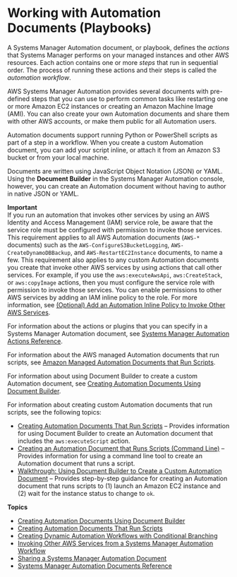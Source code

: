 # Working with Automation Documents \(Playbooks\)<a name="automation-documents"></a>

A Systems Manager Automation document, or playbook, defines the *actions* that Systems Manager performs on your managed instances and other AWS resources\. Each action contains one or more *steps* that run in sequential order\. The process of running these actions and their steps is called the *automation workflow*\.

AWS Systems Manager Automation provides several documents with pre\-defined steps that you can use to perform common tasks like restarting one or more Amazon EC2 instances or creating an Amazon Machine Image \(AMI\)\. You can also create your own Automation documents and share them with other AWS accounts, or make them public for all Automation users\.

Automation documents support running Python or PowerShell scripts as part of a step in a workflow\. When you create a custom Automation document, you can add your script inline, or attach it from an Amazon S3 bucket or from your local machine\. 

Documents are written using JavaScript Object Notation \(JSON\) or YAML\. Using the **Document Builder** in the Systems Manager Automation console, however, you can create an Automation document without having to author in native JSON or YAML\.

**Important**  
If you run an automation that invokes other services by using an AWS Identity and Access Management \(IAM\) service role, be aware that the service role must be configured with permission to invoke those services\. This requirement applies to all AWS Automation documents \(`AWS-*` documents\) such as the `AWS-ConfigureS3BucketLogging`, `AWS-CreateDynamoDBBackup`, and `AWS-RestartEC2Instance` documents, to name a few\. This requirement also applies to any custom Automation documents you create that invoke other AWS services by using actions that call other services\. For example, if you use the `aws:executeAwsApi`, `aws:CreateStack`, or `aws:copyImage` actions, then you must configure the service role with permission to invoke those services\. You can enable permissions to other AWS services by adding an IAM inline policy to the role\. For more information, see [\(Optional\) Add an Automation Inline Policy to Invoke Other AWS Services](automation-permissions.md#automation-role-add-inline-policy)\.

For information about the actions or plugins that you can specify in a Systems Manager Automation document, see [Systems Manager Automation Actions Reference](automation-actions.md)\.

For information about the AWS managed Automation documents that run scripts, see [ Amazon Managed Automation Documents that Run Scripts](runbook-scripts.md)\.

For information about using Document Builder to create a custom Automation document, see [Creating Automation Documents Using Document Builder](automation-document-builder.md)\. 

For information about creating custom Automation documents that run scripts, see the following topics:
+ [Creating Automation Documents That Run Scripts](automation-document-script.md) – Provides information for using Document Builder to create an Automation document that includes the `aws:executeScript` action\.
+ [Creating an Automation Document that Runs Scripts \(Command Line\)](automation-document-script-commandline.md) – Provides information for using a command line tool to create an Automation document that runs a script\.
+ [ Walkthrough: Using Document Builder to Create a Custom Automation Document](automation-walk-document-builder.md) – Provides step\-by\-step guidance for creating an Automation document that runs scripts to \(1\) launch an Amazon EC2 instance and \(2\) wait for the instance status to change to `ok`\.

**Topics**
+ [Creating Automation Documents Using Document Builder](automation-document-builder.md)
+ [Creating Automation Documents That Run Scripts](automation-document-script.md)
+ [Creating Dynamic Automation Workflows with Conditional Branching](automation-branchdocs.md)
+ [Invoking Other AWS Services from a Systems Manager Automation Workflow](automation-aws-apis-calling.md)
+ [Sharing a Systems Manager Automation Document](automation-share-document.md)
+ [Systems Manager Automation Documents Reference](automation-documents-reference.md)